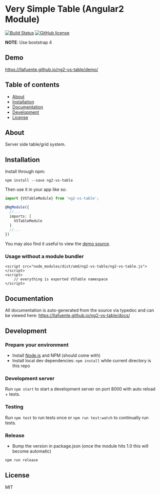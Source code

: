 # Very Simple Table (Angular2 Module)
[![Build Status](https://travis-ci.org/llafuente/ng2-vs-table.svg?branch=master)](https://travis-ci.org/llafuente/ng2-vs-table)
[![GitHub license](https://img.shields.io/badge/license-MIT-blue.svg)](https://raw.githubusercontent.com/llafuente/ng2-vs-table/master/LICENSE)

**NOTE**: Use bootstrap 4

## Demo
https://llafuente.github.io/ng2-vs-table/demo/

## Table of contents

- [About](#about)
- [Installation](#installation)
- [Documentation](#documentation)
- [Development](#development)
- [License](#licence)

## About

Server side table/grid system.

## Installation

Install through npm:
```
npm install --save ng2-vs-table
```

Then use it in your app like so:

```typescript
import {VSTableModule} from 'ng2-vs-table';

@NgModule({
  //...
  imports: [
    VSTableModule
  ]
  //...
})
```

You may also find it useful to view the [demo source](https://github.com/llafuente/ng2-vs-table/blob/master/demo/demo.ts).

### Usage without a module bundler
```
<script src="node_modules/dist/umd/ng2-vs-table/ng2-vs-table.js"></script>
<script>
    // everything is exported VSTable namespace
</script>
```

## Documentation
All documentation is auto-generated from the source via typedoc and can be viewed here:
https://llafuente.github.io/ng2-vs-table/docs/

## Development

### Prepare your environment
* Install [Node.js](http://nodejs.org/) and NPM (should come with)
* Install local dev dependencies: `npm install` while current directory is this repo

### Development server
Run `npm start` to start a development server on port 8000 with auto reload + tests.

### Testing
Run `npm test` to run tests once or `npm run test:watch` to continually run tests.

### Release
* Bump the version in package.json (once the module hits 1.0 this will become automatic)
```bash
npm run release
```

## License

MIT
